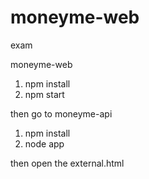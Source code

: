 # moneyme-web
exam

moneyme-web
  1. npm install
  2. npm start

then go to moneyme-api 
  1. npm install
  2. node app 

then open the external.html



